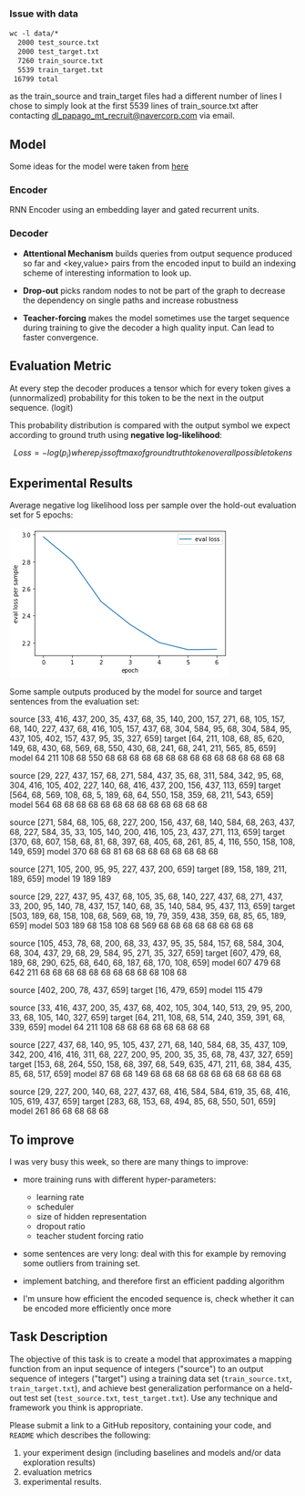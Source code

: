### Issue with data

```
wc -l data/*
  2000 test_source.txt
  2000 test_target.txt
  7260 train_source.txt
  5539 train_target.txt
 16799 total
```

as the train_source and train_target files had a different number of lines I chose to simply look at the first 5539 lines of train_source.txt after contacting dl_papago_mt_recruit@navercorp.com via email.

## Model

Some ideas for the model were taken from [here](https://pytorch.org/tutorials/intermediate/seq2seq_translation_tutorial.html)

### Encoder

RNN Encoder using an embedding layer and gated recurrent units.

### Decoder

* **Attentional Mechanism** builds queries from output sequence produced so far and <key,value> pairs from the encoded input to build an indexing scheme of interesting information to look up.

* **Drop-out** picks random nodes to not be part of the graph to decrease the dependency on single paths and increase robustness

* **Teacher-forcing** makes the model sometimes use the target sequence during training to give the decoder a high quality input. Can lead to faster convergence.
## Evaluation Metric

At every step the decoder produces a tensor which for every token gives a (unnormalized) probability for this token to be the next in the output sequence. (logit)

This probability distribution is compared with the output symbol we expect according to ground truth using **negative log-likelihood**:

```math
  Loss = -log(p_i) 

  where p_i is softmax of ground truth token 
  over all possible tokens
```
## Experimental Results

Average negative log likelihood loss per sample over the hold-out evaluation set for 5 epochs:

![Test](images/eval_loss.png)

Some sample outputs produced by the model for source and target sentences from the evaluation set:

source [33, 416, 437, 200, 35, 437, 68, 35, 140, 200, 157, 271, 68, 105, 157, 68, 140, 227, 437, 68, 416, 105, 157, 437, 68, 304, 584, 95, 68, 304, 584, 95, 437, 105, 402, 157, 437, 95, 35, 327, 659]
target [64, 211, 108, 68, 85, 620, 149, 68, 430, 68, 569, 68, 550, 430, 68, 241, 68, 241, 211, 565, 85, 659]
 model 64 211 108 68 550 68 68 68 68 68 68 68 68 68 68 68 68 68 68 68 <EOS>

source [29, 227, 437, 157, 68, 271, 584, 437, 35, 68, 311, 584, 342, 95, 68, 304, 416, 105, 402, 227, 140, 68, 416, 437, 200, 156, 437, 113, 659]
target [564, 68, 569, 108, 68, 5, 189, 68, 64, 550, 158, 359, 68, 211, 543, 659]
 model 564 68 68 68 68 68 68 68 68 68 68 68 68 68 <EOS>

source [271, 584, 68, 105, 68, 227, 200, 156, 437, 68, 140, 584, 68, 263, 437, 68, 227, 584, 35, 33, 105, 140, 200, 416, 105, 23, 437, 271, 113, 659]
target [370, 68, 607, 158, 68, 81, 68, 397, 68, 405, 68, 261, 85, 4, 116, 550, 158, 108, 149, 659]
 model 370 68 68 81 68 68 68 68 68 68 68 68 <EOS>

source [271, 105, 200, 95, 95, 227, 437, 200, 659]
target [89, 158, 189, 211, 189, 659]
 model 19 189 189 <EOS>

source [29, 227, 437, 95, 437, 68, 105, 35, 68, 140, 227, 437, 68, 271, 437, 33, 200, 95, 140, 78, 437, 157, 140, 68, 35, 140, 584, 95, 437, 113, 659]
target [503, 189, 68, 158, 108, 68, 569, 68, 19, 79, 359, 438, 359, 68, 85, 65, 189, 659]
 model 503 189 68 158 108 68 569 68 68 68 68 68 68 68 68 <EOS>

source [105, 453, 78, 68, 200, 68, 33, 437, 95, 35, 584, 157, 68, 584, 304, 68, 304, 437, 29, 68, 29, 584, 95, 271, 35, 327, 659]
target [607, 479, 68, 189, 68, 290, 625, 68, 640, 68, 187, 68, 170, 108, 659]
 model 607 479 68 642 211 68 68 68 68 68 68 68 68 68 68 108 68 <EOS>

source [402, 200, 78, 437, 659]
target [16, 479, 659]
 model 115 479 <EOS>

source [33, 416, 437, 200, 35, 437, 68, 402, 105, 304, 140, 513, 29, 95, 200, 33, 68, 105, 140, 327, 659]
target [64, 211, 108, 68, 514, 240, 359, 391, 68, 339, 659]
 model 64 211 108 68 68 68 68 68 68 68 68 <EOS>

source [227, 437, 68, 140, 95, 105, 437, 271, 68, 140, 584, 68, 35, 437, 109, 342, 200, 416, 416, 311, 68, 227, 200, 95, 200, 35, 35, 68, 78, 437, 327, 659]
target [153, 68, 264, 550, 158, 68, 397, 68, 549, 635, 471, 211, 68, 384, 435, 85, 68, 517, 659]
 model 87 68 68 149 68 68 68 68 68 68 68 68 68 68 68 <EOS>

source [29, 227, 200, 140, 68, 227, 437, 68, 416, 584, 584, 619, 35, 68, 416, 105, 619, 437, 659]
target [283, 68, 153, 68, 494, 85, 68, 550, 501, 659]
 model 261 86 68 68 68 68 <EOS>

## To improve

I was very busy this week, so there are many things to improve:

* more training runs with different hyper-parameters:
  * learning rate
  * scheduler
  * size of hidden representation
  * dropout ratio
  * teacher student forcing ratio

* some sentences are very long: deal with this for example by removing some outliers from training set.

* implement batching, and therefore first an efficient padding algorithm

* I'm unsure how efficient the encoded sequence is, check whether it can be encoded more efficiently once more

## Task Description

The objective of this task is to create a model that approximates a mapping function from an input sequence of integers ("source") to an output sequence of integers ("target") using a training data set (`train_source.txt`, `train_target.txt`), and achieve best generalization performance on a held-out test set (`test_source.txt`, `test_target.txt`). Use any technique and framework you think is appropriate. 

Please submit a link to a GitHub repository, containing your code, and `README` which describes the following:

1. your experiment design (including baselines and models and/or data exploration results)
2. evaluation metrics
3. experimental results.
